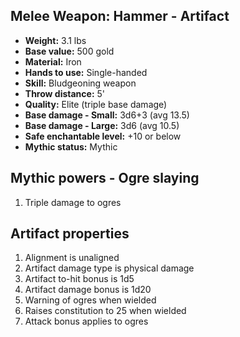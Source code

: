 ## Melee Weapon: Hammer - Artifact

- **Weight:**                 3.1 lbs
- **Base value:**             500 gold
- **Material:**               Iron
- **Hands to use:**           Single-handed
- **Skill:**                  Bludgeoning weapon
- **Throw distance:**         5'
- **Quality:**                Elite (triple base damage)
- **Base damage - Small:**    3d6+3 (avg 13.5)
- **Base damage - Large:**    3d6 (avg 10.5)
- **Safe enchantable level:** +10 or below
- **Mythic status:**          Mythic

## Mythic powers - Ogre slaying

1. Triple damage to ogres

## Artifact properties

1. Alignment is unaligned
2. Artifact damage type is physical damage
3. Artifact to-hit bonus is 1d5
4. Artifact damage bonus is 1d20
5. Warning of ogres when wielded
6. Raises constitution to 25 when wielded
7. Attack bonus applies to ogres
